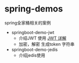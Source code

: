 # spring-demos
spring全家桶相关的案例

* springboot-demo-jwt 
  * 介绍JWT 使用 
     <a href="https://blog.csdn.net/CSDN2497242041/article/details/115605626">JWT 详解<a/>
  * 加密，解密 生成token 字符串
* springboot-demo-jedis
   * 介绍jedis使用
